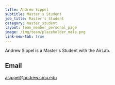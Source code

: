 ```yaml
---
title: Andrew Sippel
subtitle: Master's Student
job_title: Master's Student
category: master_student
layout: team_member_personal_page
image: /img/team/placeholder_male.png
link-new-tab: true
---
```


Andrew Sippel is a Master's Student with the AirLab.

## Email ##
asippel@andrew.cmu.edu
